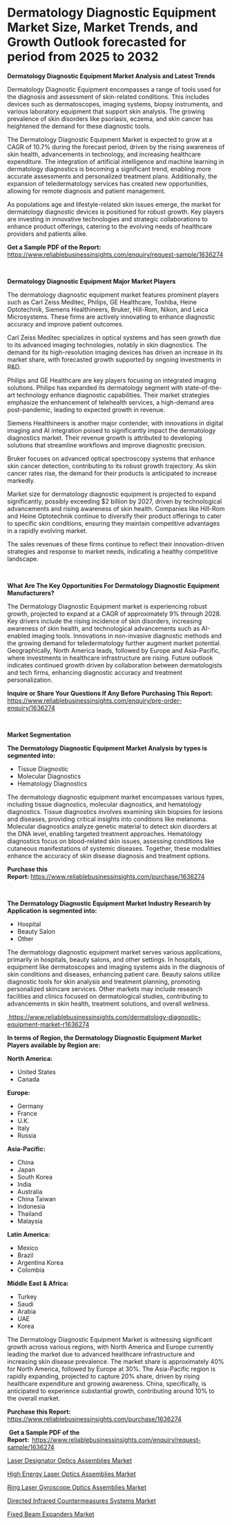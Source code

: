 <p><h1>Dermatology Diagnostic Equipment Market Size, Market Trends, and Growth Outlook forecasted for period from 2025 to 2032</h1></p><p><strong>Dermatology Diagnostic Equipment Market Analysis and Latest Trends</strong></p>
<p><p>Dermatology Diagnostic Equipment encompasses a range of tools used for the diagnosis and assessment of skin-related conditions. This includes devices such as dermatoscopes, imaging systems, biopsy instruments, and various laboratory equipment that support skin analysis. The growing prevalence of skin disorders like psoriasis, eczema, and skin cancer has heightened the demand for these diagnostic tools.</p><p>The Dermatology Diagnostic Equipment Market is expected to grow at a CAGR of 10.7% during the forecast period, driven by the rising awareness of skin health, advancements in technology, and increasing healthcare expenditure. The integration of artificial intelligence and machine learning in dermatology diagnostics is becoming a significant trend, enabling more accurate assessments and personalized treatment plans. Additionally, the expansion of teledermatology services has created new opportunities, allowing for remote diagnosis and patient management.</p><p>As populations age and lifestyle-related skin issues emerge, the market for dermatology diagnostic devices is positioned for robust growth. Key players are investing in innovative technologies and strategic collaborations to enhance product offerings, catering to the evolving needs of healthcare providers and patients alike.</p></p>
<p><strong>Get a Sample PDF of the Report:&nbsp;</strong> <a href="https://www.reliablebusinessinsights.com/enquiry/request-sample/1636274?utm_campaign=100&utm_medium=2&utm_source=Github&utm_content=ia&utm_term=23032025&utm_id=dermatology-diagnostic-equipment">https://www.reliablebusinessinsights.com/enquiry/request-sample/1636274</a></p>
<p>&nbsp;</p>
<p><strong>Dermatology Diagnostic Equipment Major Market Players</strong></p>
<p><p>The dermatology diagnostic equipment market features prominent players such as Carl Zeiss Meditec, Philips, GE Healthcare, Toshiba, Heine Optotechnik, Siemens Healthineers, Bruker, Hill-Rom, Nikon, and Leica Microsystems. These firms are actively innovating to enhance diagnostic accuracy and improve patient outcomes.</p><p>Carl Zeiss Meditec specializes in optical systems and has seen growth due to its advanced imaging technologies, notably in skin diagnostics. The demand for its high-resolution imaging devices has driven an increase in its market share, with forecasted growth supported by ongoing investments in R&D.</p><p>Philips and GE Healthcare are key players focusing on integrated imaging solutions. Philips has expanded its dermatology segment with state-of-the-art technology enhance diagnostic capabilities. Their market strategies emphasize the enhancement of telehealth services, a high-demand area post-pandemic, leading to expected growth in revenue.</p><p>Siemens Healthineers is another major contender, with innovations in digital imaging and AI integration poised to significantly impact the dermatology diagnostics market. Their revenue growth is attributed to developing solutions that streamline workflows and improve diagnostic precision.</p><p>Bruker focuses on advanced optical spectroscopy systems that enhance skin cancer detection, contributing to its robust growth trajectory. As skin cancer rates rise, the demand for their products is anticipated to increase markedly.</p><p>Market size for dermatology diagnostic equipment is projected to expand significantly, possibly exceeding $2 billion by 2027, driven by technological advancements and rising awareness of skin health. Companies like Hill-Rom and Heine Optotechnik continue to diversify their product offerings to cater to specific skin conditions, ensuring they maintain competitive advantages in a rapidly evolving market. </p><p>The sales revenues of these firms continue to reflect their innovation-driven strategies and response to market needs, indicating a healthy competitive landscape.</p></p>
<p>&nbsp;</p>
<p><strong>What Are The Key Opportunities For Dermatology Diagnostic Equipment Manufacturers?</strong></p>
<p><p>The Dermatology Diagnostic Equipment market is experiencing robust growth, projected to expand at a CAGR of approximately 9% through 2028. Key drivers include the rising incidence of skin disorders, increasing awareness of skin health, and technological advancements such as AI-enabled imaging tools. Innovations in non-invasive diagnostic methods and the growing demand for teledermatology further augment market potential. Geographically, North America leads, followed by Europe and Asia-Pacific, where investments in healthcare infrastructure are rising. Future outlook indicates continued growth driven by collaboration between dermatologists and tech firms, enhancing diagnostic accuracy and treatment personalization.</p></p>
<p><strong>Inquire or Share Your Questions If Any Before Purchasing This Report:</strong> <a href="https://www.reliablebusinessinsights.com/enquiry/pre-order-enquiry/1636274?utm_campaign=100&utm_medium=2&utm_source=Github&utm_content=ia&utm_term=23032025&utm_id=dermatology-diagnostic-equipment">https://www.reliablebusinessinsights.com/enquiry/pre-order-enquiry/1636274</a></p>
<p>&nbsp;</p>
<p><strong>Market Segmentation</strong></p>
<p><strong>The Dermatology Diagnostic Equipment Market Analysis by types is segmented into:</strong></p>
<p><ul><li>Tissue Diagnostic</li><li>Molecular Diagnostics</li><li>Hematology Diagnostics</li></ul></p>
<p><p>The dermatology diagnostic equipment market encompasses various types, including tissue diagnostics, molecular diagnostics, and hematology diagnostics. Tissue diagnostics involves examining skin biopsies for lesions and diseases, providing critical insights into conditions like melanoma. Molecular diagnostics analyze genetic material to detect skin disorders at the DNA level, enabling targeted treatment approaches. Hematology diagnostics focus on blood-related skin issues, assessing conditions like cutaneous manifestations of systemic diseases. Together, these modalities enhance the accuracy of skin disease diagnosis and treatment options.</p></p>
<p><strong>Purchase this Report:&nbsp;</strong><a href="https://www.reliablebusinessinsights.com/purchase/1636274?utm_campaign=100&utm_medium=2&utm_source=Github&utm_content=ia&utm_term=23032025&utm_id=dermatology-diagnostic-equipment">https://www.reliablebusinessinsights.com/purchase/1636274</a></p>
<p>&nbsp;</p>
<p><strong>The Dermatology Diagnostic Equipment Market Industry Research by Application is segmented into:</strong></p>
<p><ul><li>Hospital</li><li>Beauty Salon</li><li>Other</li></ul></p>
<p><p>The dermatology diagnostic equipment market serves various applications, primarily in hospitals, beauty salons, and other settings. In hospitals, equipment like dermatoscopes and imaging systems aids in the diagnosis of skin conditions and diseases, enhancing patient care. Beauty salons utilize diagnostic tools for skin analysis and treatment planning, promoting personalized skincare services. Other markets may include research facilities and clinics focused on dermatological studies, contributing to advancements in skin health, treatment solutions, and overall wellness.</p></p>
<p><a href="https://www.reliablebusinessinsights.com/dermatology-diagnostic-equipment-market-r1636274?utm_campaign=100&utm_medium=2&utm_source=Github&utm_content=ia&utm_term=23032025&utm_id=dermatology-diagnostic-equipment">&nbsp;https://www.reliablebusinessinsights.com/dermatology-diagnostic-equipment-market-r1636274</a></p>
<p><strong>In terms of Region, the Dermatology Diagnostic Equipment Market Players available by Region are:</strong></p>
<p>
    <p> <strong> North America: </strong>
        <ul>
            <li>United States</li>
            <li>Canada</li>
        </ul>
        </p> 
    <p> <strong> Europe: </strong>
        <ul>
            <li>Germany</li>
            <li>France</li>
            <li>U.K.</li>
            <li>Italy</li>
            <li>Russia</li>
        </ul>
        </p> 
    <p> <strong> Asia-Pacific: </strong>
        <ul>
            <li>China</li>
            <li>Japan</li>
            <li>South Korea</li>
            <li>India</li>
            <li>Australia</li>
            <li>China Taiwan</li>
            <li>Indonesia</li>
            <li>Thailand</li>
            <li>Malaysia</li>
        </ul>
        </p> 
    <p> <strong> Latin America: </strong>
        <ul>
            <li>Mexico</li>
            <li>Brazil</li>
            <li>Argentina Korea</li>
            <li>Colombia</li>
        </ul>
        </p> 
    <p> <strong> Middle East & Africa: </strong>
        <ul>
            <li>Turkey</li>
            <li>Saudi</li>
            <li>Arabia</li>
            <li>UAE</li>
            <li>Korea</li>
        </ul>
    </p>
    </p>
<p><p>The Dermatology Diagnostic Equipment Market is witnessing significant growth across various regions, with North America and Europe currently leading the market due to advanced healthcare infrastructure and increasing skin disease prevalence. The market share is approximately 40% for North America, followed by Europe at 30%. The Asia-Pacific region is rapidly expanding, projected to capture 20% share, driven by rising healthcare expenditure and growing awareness. China, specifically, is anticipated to experience substantial growth, contributing around 10% to the overall market.</p></p>
<p><strong>Purchase this Report: </strong><a href="https://www.reliablebusinessinsights.com/purchase/1636274?utm_campaign=100&utm_medium=2&utm_source=Github&utm_content=ia&utm_term=23032025&utm_id=dermatology-diagnostic-equipment">https://www.reliablebusinessinsights.com/purchase/1636274</a></p>
<p>&nbsp;<strong>Get a Sample PDF of the Report:&nbsp;&nbsp;</strong><a href="https://www.reliablebusinessinsights.com/enquiry/request-sample/1636274?utm_campaign=100&utm_medium=2&utm_source=Github&utm_content=ia&utm_term=23032025&utm_id=dermatology-diagnostic-equipment">https://www.reliablebusinessinsights.com/enquiry/request-sample/1636274</a></p>
<p><strong></strong></p>
<p><p><a href="https://github.com/bauldlimle6h/Market-Research-Report-List-1/blob/main/laser-designator-optics-assemblies-market.md?utm_campaign=100&utm_medium=2&utm_source=Github&utm_content=ia&utm_term=23032025&utm_id=dermatology-diagnostic-equipment">Laser Designator Optics Assemblies Market</a></p><p><a href="https://github.com/shimweummul/Market-Research-Report-List-1/blob/main/high-energy-laser-optics-assemblies-market.md?utm_campaign=100&utm_medium=2&utm_source=Github&utm_content=ia&utm_term=23032025&utm_id=dermatology-diagnostic-equipment">High Energy Laser Optics Assemblies Market</a></p><p><a href="https://github.com/sternymkere4/Market-Research-Report-List-1/blob/main/ring-laser-gyroscope-optics-assemblies-market.md?utm_campaign=100&utm_medium=2&utm_source=Github&utm_content=ia&utm_term=23032025&utm_id=dermatology-diagnostic-equipment">Ring Laser Gyroscope Optics Assemblies Market</a></p><p><a href="https://github.com/snaikraso/Market-Research-Report-List-1/blob/main/directed-infrared-countermeasures-systems-market.md?utm_campaign=100&utm_medium=2&utm_source=Github&utm_content=ia&utm_term=23032025&utm_id=dermatology-diagnostic-equipment">Directed Infrared Countermeasures Systems Market</a></p><p><a href="https://github.com/buseknoden2b/Market-Research-Report-List-1/blob/main/fixed-beam-expanders-market.md?utm_campaign=100&utm_medium=2&utm_source=Github&utm_content=ia&utm_term=23032025&utm_id=dermatology-diagnostic-equipment">Fixed Beam Expanders Market</a></p></p>